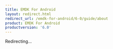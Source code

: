 ```yaml
---
title: EMDK For Android
layout: redirect.html
redirect_url: /emdk-for-android/6-0/guide/about
product: EMDK For Android
productversion: '6.0'
---
```

Redirecting...